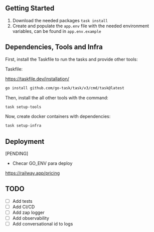 ## Getting Started

1. Download the needed packages `task install`
2. Create and populate the `app.env` file with the needed environment variables, can be found in `app.env.example`

## Dependencies, Tools and Infra

First, install the Taskfile to run the tasks and provide other tools: 

Taskfile:

https://taskfile.dev/installation/

```bash
go install github.com/go-task/task/v3/cmd/task@latest
```

Then, install the all other tools with the command:

```bash
task setup-tools
```

Now, create docker containers with dependencies:

```bash
task setup-infra
```

## Deployment

[PENDING]
- Checar GO_ENV para deploy

https://railway.app/pricing

## TODO 
- [ ] Add tests
- [ ] Add CI/CD
- [ ] Add zap logger
- [ ] Add observability
- [ ] Add conversational id to logs